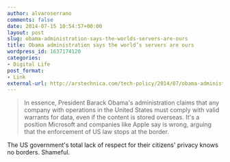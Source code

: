 ```yaml
---
author: alvaroserrano
comments: false
date: 2014-07-15 10:54:57+00:00
layout: post
slug: obama-administration-says-the-worlds-servers-are-ours
title: Obama administration says the world’s servers are ours
wordpress_id: 1637174120
categories:
- Digital Life
post_format:
- Link
external-url: http://arstechnica.com/tech-policy/2014/07/obama-administration-says-the-worlds-servers-are-ours/
---
```


<blockquote>In essence, President Barack Obama's administration claims that any company with operations in the United States must comply with valid warrants for data, even if the content is stored overseas. It's a position Microsoft and companies like Apple say is wrong, arguing that the enforcement of US law stops at the border.</blockquote>



The US government's total lack of respect for their citizens' privacy knows no borders. Shameful.
